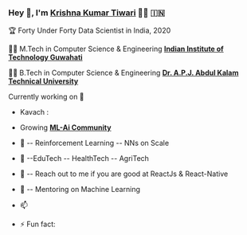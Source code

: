 ### Hey 👋, I'm [Krishna Kumar Tiwari]() 👨‍💻 	:india:

:trophy: Forty Under Forty Data Scientist in India, 2020


👨‍🎓 M.Tech in Computer Science & Engineering **[Indian Institute of Technology Guwahati](https://www.iitg.ac.in/)** 

👨‍🎓 B.Tech in Computer Science & Engineering **[Dr. A.P.J. Abdul Kalam Technical University](https://www.akgec.ac.in/)** 


Currently working on 🔭 
- Kavach : 
- Growing **[ML-Ai Community](https://ml-ai.in/)** 

- 🌱
-- Reinforcement Learning
-- NNs on Scale

- 👯
  --EduTech
  -- HealthTech
  -- AgriTech

- 🤔 
-- Reach out to me if you are good at ReactJs & React-Native

- 💬
-- Mentoring on Machine Learning

- 📫 

- ⚡ Fun fact: 

<!--
**KrishnaKumarTiwari/KrishnaKumarTiwari** is a ✨ _special_ ✨ repository because its `README.md` (this file) appears on your GitHub profile.

Here are some ideas to get you started:

- 🔭 I’m currently working on ...
- 🌱 I’m currently learning ...
- 👯 I’m looking to collaborate on ...
- 🤔 I’m looking for help with ...
- 💬 Ask me about ...
- 📫 How to reach me: ...
- 😄 Pronouns: ...
- ⚡ Fun fact: ...
-->
